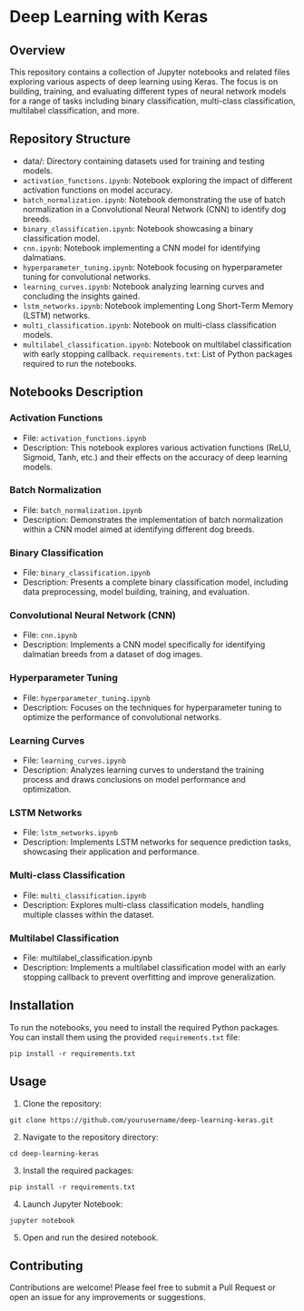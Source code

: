 # Deep Learning with Keras
## Overview
This repository contains a collection of Jupyter notebooks and related files exploring various aspects of deep learning using Keras. The focus is on building, training, and evaluating different types of neural network models for a range of tasks including binary classification, multi-class classification, multilabel classification, and more.

## Repository Structure
- data/: Directory containing datasets used for training and testing models.
- `activation_functions.ipynb`: Notebook exploring the impact of different activation functions on model accuracy.
- `batch_normalization.ipynb`: Notebook demonstrating the use of batch normalization in a Convolutional Neural Network (CNN) to identify dog breeds.
- `binary_classification.ipynb`: Notebook showcasing a binary classification model.
- `cnn.ipynb`: Notebook implementing a CNN model for identifying dalmatians.
- `hyperparameter_tuning.ipynb`: Notebook focusing on hyperparameter tuning for convolutional networks.
- `learning_curves.ipynb`: Notebook analyzing learning curves and concluding the insights gained.
- `lstm_networks.ipynb`: Notebook implementing Long Short-Term Memory (LSTM) networks.
- `multi_classification.ipynb`: Notebook on multi-class classification models.
- `multilabel_classification.ipynb`: Notebook on multilabel classification with early stopping callback.
`requirements.txt`: List of Python packages required to run the notebooks.

## Notebooks Description
### Activation Functions
- File: `activation_functions.ipynb`
- Description: This notebook explores various activation functions (ReLU, Sigmoid, Tanh, etc.) and their effects on the accuracy of deep learning models.

### Batch Normalization
- File: `batch_normalization.ipynb`
- Description: Demonstrates the implementation of batch normalization within a CNN model aimed at identifying different dog breeds.

### Binary Classification
- File: `binary_classification.ipynb`
- Description: Presents a complete binary classification model, including data preprocessing, model building, training, and evaluation.

### Convolutional Neural Network (CNN)
- File: `cnn.ipynb`
- Description: Implements a CNN model specifically for identifying dalmatian breeds from a dataset of dog images.

### Hyperparameter Tuning
- File: `hyperparameter_tuning.ipynb`
- Description: Focuses on the techniques for hyperparameter tuning to optimize the performance of convolutional networks.

### Learning Curves
- File: `learning_curves.ipynb`
- Description: Analyzes learning curves to understand the training process and draws conclusions on model performance and optimization.

### LSTM Networks
- File: `lstm_networks.ipynb`
- Description: Implements LSTM networks for sequence prediction tasks, showcasing their application and performance.

### Multi-class Classification
- File: `multi_classification.ipynb`
- Description: Explores multi-class classification models, handling multiple classes within the dataset.

### Multilabel Classification
- File: multilabel_classification.ipynb
- Description: Implements a multilabel classification model with an early stopping callback to prevent overfitting and improve generalization.

## Installation
To run the notebooks, you need to install the required Python packages. You can install them using the provided `requirements.txt` file:

```
pip install -r requirements.txt
```

## Usage
1. Clone the repository:

```
git clone https://github.com/yourusername/deep-learning-keras.git
```

2. Navigate to the repository directory:

```
cd deep-learning-keras
```

3. Install the required packages:

```
pip install -r requirements.txt
```

4. Launch Jupyter Notebook:

```
jupyter notebook
```

5. Open and run the desired notebook.

## Contributing
Contributions are welcome! Please feel free to submit a Pull Request or open an issue for any improvements or suggestions.